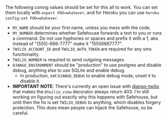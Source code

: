 The following convig values should be set for this all to work. You can set them locally with `export FOO=whatever`, and for Heroku you can use `heroku config:set FOO=whatever`.

* `MY_NAME` should be your first name, unless you mess with the code.
* `MY_NUMBER` determines whether Safehouse forwards a text to you or runs a command. Do not use hyphones or spaces and prefix it with a 1, aka instead of "(555)-666-7777" make it "15556667777".
* `TWILIO_ACCOUNT_ID` and `TWILIO_AUTH_TOKEN` are required for any sms functionality.
* `TWILIO_NUMBER` is required to send outgoing messages.
* `DJANGO_ENVIRONMENT` should be "production" to use postgres and disable debug, anything else to use SQLite and enable debug.
  * In production, set `DJANGO_DEBUG` to enable debug mode, unset it to disable it.
* __IMPORTANT NOTE__: There's currently an open issue with [django-twilio](https://github.com/rdegges/django-twilio/issues/62) that makes the `@twilio_view` decorator always return 403. I'm still working on figuring out exactly why this happens with Safehouse, but until then the fix is set `TWILIO_DEBUG` to anything, which disables forgery protection. This does mean people can hijack the Safehouse, so be careful.
